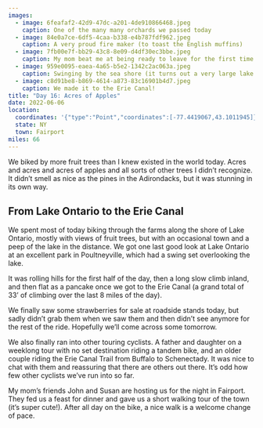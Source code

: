 ```yaml
---
images:
  - image: 6feafaf2-42d9-47dc-a201-4de910866468.jpeg
    caption: One of the many many orchards we passed today
  - image: 84e0a7ce-6df5-4caa-b338-e4b787fdf962.jpeg
    caption: A very proud fire maker (to toast the English muffins)
  - image: 7fb00e7f-bb29-43c8-8e09-d4df30ec3bbe.jpeg
    caption: My mom beat me at being ready to leave for the first time
  - image: 959e0095-eaea-4a65-b5e2-1342c2ac063a.jpeg
    caption: Swinging by the sea shore (it turns out a very large lake is also a sea)
  - image: c8d91be8-b869-4614-a873-83c16901b4d7.jpeg
    caption: We made it to the Erie Canal!
title: "Day 16: Acres of Apples"
date: 2022-06-06
location:
  coordinates: '{"type":"Point","coordinates":[-77.4419067,43.1011945]}'
  state: NY
  town: Fairport
miles: 66
---
```

We biked by more fruit trees than I knew existed in the world today. Acres and acres and acres of apples and all sorts of other trees I didn’t recognize. It didn’t smell as nice as the pines in the Adirondacks, but it was stunning in its own way. 

## From Lake Ontario to the Erie Canal

We spent most of today biking through the farms along the shore of Lake Ontario, mostly with views of fruit trees, but with an occasional town and a peep of the lake in the distance. We got one last good look at Lake Ontario at an excellent park in Poultneyville, which had a swing set overlooking the lake. 

It was rolling hills for the first half of the day, then a long slow climb inland, and then flat as a pancake once we got to the Erie Canal (a grand total of 33’ of climbing over the last 8 miles of the day). 

We finally saw some strawberries for sale at roadside stands today, but sadly didn’t grab them when we saw them and then didn’t see anymore for the rest of the ride. Hopefully we’ll come across some tomorrow. 

We also finally ran into other touring cyclists. A father and daughter on a weeklong tour with no set destination riding a tandem bike, and an older couple riding the Erie Canal Trail from Buffalo to Schenectady. It was nice to chat with them and reassuring that there are others out there. It’s odd how few other cyclists we’ve run into so far. 

My mom’s friends John and Susan are hosting us for the night in Fairport. They fed us a feast for dinner and gave us a short walking tour of the town (it’s super cute!). After all day on the bike, a nice walk is a welcome change of pace. 